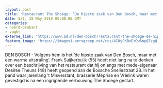 ```yaml
---
layout: post
title: "Restaurant The Shoege: ‘De hipste zaak van Den Bosch, maar met een warme uitstraling’"
date: Sat, 18 May 2019 09:00:00 GMT
categories: 
- noord-brabant 
- vught 
externe_link: "https://www.ad.nl/den-bosch/restaurant-the-shoege-de-hipste-zaak-van-den-bosch-maar-met-een-warme-uitstraling~a46cb878/"
feature_image: "https://images1.persgroep.net/rcs/4I0yFKBvEtOw5upQTzgQ-sgW5RQ/diocontent/148607213/_fitwidth/400/?appId=21791a8992982cd8da851550a453bd7f&quality=0.7"
---
```


DEN  BOSCH - Volgens hem is het ‘de hipste zaak van Den Bosch, maar met een warme uitstraling’. Frank Suijkerbuijk (55) hoeft niet lang na te denken over een beschrijving van het restaurant dat hij onlangs met mede-eigenaar Desiree Theuns (48) heeft geopend aan de Bossche Snellestraat 28. In het pand waar jarenlang ’t Misverstant, brasserie Méprise en Vrielink waren gevestigd is na een ingrijpende verbouwing The Shoege gestart.

